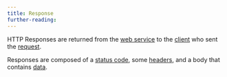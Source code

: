 ```yaml
---
title: Response
further-reading:
---
```

HTTP Responses are returned from the [web service](/web-service-or-web-api) to the [client](/client-server-model) who sent the [request](/request).

Responses are composed of a [status code](/status-codes), some [headers](/headers), and a body that contains [data](/data).
